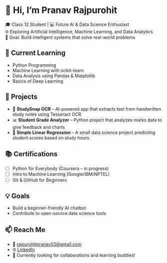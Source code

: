 # 👋 Hi, I’m Pranav Rajpurohit

🎓 Class 12 Student | 💻 Future AI & Data Science Enthusiast  
🌐 Exploring Artificial Intelligence, Machine Learning, and Data Analytics  
🎯 Goal: Build intelligent systems that solve real-world problems

## 🧠 Current Learning
- Python Programming
- Machine Learning with scikit-learn
- Data Analysis using Pandas & Matplotlib
- Basics of Deep Learning

## 🚀 Projects
- 📸 **StudySnap OCR** – AI-powered app that extracts text from handwritten study notes using Tesseract OCR  
- 📊 **Student Grade Analyzer** – Python project that analyzes marks data to give feedback and charts  
- 🧮 **Simple Linear Regression** – A small data science project predicting student scores based on study hours  

## 📚 Certifications
- [ ] Python for Everybody (Coursera – in progress)  
- [ ] Intro to Machine Learning (Google/IBM/NPTEL)  
- [ ] Git & GitHub for Beginners

## 💡 Goals
- Build a beginner-friendly AI chatbot  
- Contribute to open-source data science tools  

## 📫 Reach Me
- 📧 rajpurohitpranav03@gmail.com  
- 🌐 [LinkedIn](www.linkedin.com/in/pranav-rajpurohit-3a421a282)  
- 🌟 Currently looking for collaborations and learning buddies!


<!--
**pranavrajpurohit/pranavrajpurohit** is a ✨ _special_ ✨ repository because its `README.md` (this file) appears on your GitHub profile.

Here are some ideas to get you started:

- 🔭 I’m currently working on ...
- 🌱 I’m currently learning ...
- 👯 I’m looking to collaborate on ...
- 🤔 I’m looking for help with ...
- 💬 Ask me about ...
- 📫 How to reach me: ...
- 😄 Pronouns: ...
- ⚡ Fun fact: ...
-->
